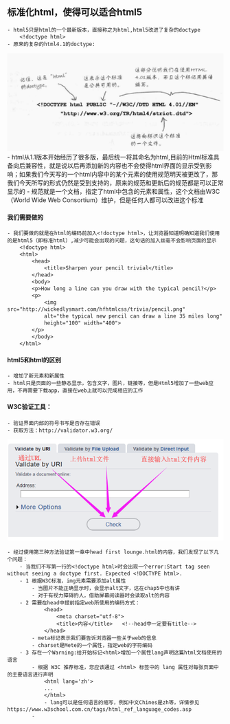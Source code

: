 
## 标准化html，使得可以适合html5
    - html5只是html的一个最新版本，直接称之为html,html5改进了复杂的doctype
        <!doctype html>
    - 原来的复杂的html4.1的doctype:
![17.png](image/17.png)
    - html从1.1版本开始经历了很多版，最后统一将其命名为html,目前的Html标准具备向后兼容性，就是说以后再添加新的内容也不会使得html界面的显示受到影响；如果我们今天写的一个html内容中的某个元素的使用规范明天被更改了，那我们今天所写的形式仍然是受到支持的，原来的规范和更新后的规范都是可以正常显示的
    - 规范就是一个文档，指定了html中包含的元素和属性，这个文档由W3C（World Wide Web Consortium）维护，但是任何人都可以改进这个标准
#### 我们需要做的
    - 我们要做的就是在html的编码前加入<!doctype html>，让浏览器知道明确知道我们使用的是html5（即标准html）,减少可能会出现的问题，这句话的加入丝毫不会影响页面的显示
        <!doctype html>
        <html>
            <head>
                <title>Sharpen your pencil trivial</title>
            </head>
            <body>
            <p>How long a line can you draw with the typical pencil?</p>
            <p>
                <img src="http://wickedlysmart.com/hfhtmlcss/trivia/pencil.png" 
                alt="the typical new pencil can draw a line 35 miles long"
                height="100" width="400">
            </p>
            </body>
        </html>
#### html5和html的区别
    - 增加了新元素和新属性
    - html只是页面的一些静态显示，包含文字，图片，链接等，但是Html5增加了一些web应用，不再需要下载app，直接在web上就可以完成相应的工作

#### W3C验证工具：
    - 验证界面内部的符号书写是否存在错误
    - 获取方法：http://validator.w3.org/
![18.png](image/18.png)

    - 经过使用第三种方法验证第一章中head first lounge.html的内容，我们发现了以下几个问题：
        - 当我们不写第一行的<!doctype html>时会出现一个error:Start tag seen without seeing a doctype first. Expected <!DOCTYPE html>.
        - 1 根据W3C标准，img元素需要添加alt属性
            - 当图片不能正确显示时，会显示alt文字，这在chap5中也有讲
            - 对于有视力障碍的人，借助屏幕阅读器时会读取alt的内容
        - 2 需要在head中提前指定web所使用的编码方式：
                <head>
                    <meta charset="utf-8">
                    <title>内容</title>   <!--head中一定要有title--> 
                </head>
            - meta标记表示我们要告诉浏览器一些关于web的信息
            - charset是Mete的一个属性，指定web的字符编码
        - 3 存在一个Warning:给开始标记<html>增加一个属性lang声明这篇html文档使用的语言
            - 根据 W3C 推荐标准，您应该通过 <html> 标签中的 lang 属性对每张页面中的主要语言进行声明
                <html lang='zh'>
                ...
                </html>
                - lang可以是任何语言的缩写，例如中文Chines是zh等，详情参见https://www.w3school.com.cn/tags/html_ref_language_codes.asp
            - 
